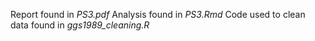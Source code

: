 Report found in *PS3.pdf*
Analysis found in *PS3.Rmd*
Code used to clean data found in *ggs1989_cleaning.R*
